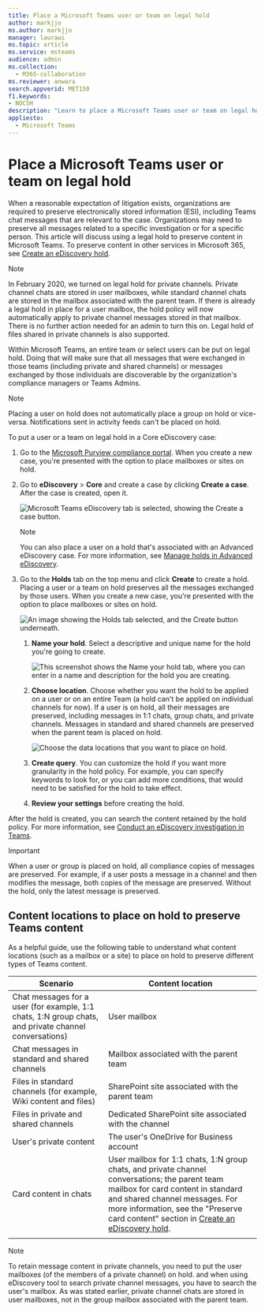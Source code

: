 ```yaml
---
title: Place a Microsoft Teams user or team on legal hold
author: markjjo
ms.author: markjjo
manager: laurawi
ms.topic: article
ms.service: msteams
audience: admin
ms.collection: 
  - M365-collaboration
ms.reviewer: anwara
search.appverid: MET150
f1.keywords:
- NOCSH
description: "Learn to place a Microsoft Teams user or team on legal hold using the Microsoft Purview compliance portal and learn what needs a legal hold based on data requirements."
appliesto: 
  - Microsoft Teams
---
```


# Place a Microsoft Teams user or team on legal hold

When a reasonable expectation of litigation exists, organizations are required to preserve electronically stored information (ESI), including Teams chat messages that are relevant to the case. Organizations may need to preserve all messages related to a specific investigation or for a specific person. This article will discuss using a legal hold to preserve content in Microsoft Teams. To preserve content in other services in Microsoft 365, see [Create an eDiscovery hold](/microsoft-365/compliance/create-ediscovery-holds).

> [!NOTE]
> In February 2020, we turned on legal hold for private channels. Private channel chats are stored in user mailboxes, while standard channel chats are stored in the mailbox associated with the parent team. If there is already a legal hold in place for a user mailbox, the hold policy will now automatically apply to private channel messages stored in that mailbox. There is no further action needed for an admin to turn this on. Legal hold of files shared in private channels is also supported.

Within Microsoft Teams, an entire team or select users can be put on legal hold. Doing that will make sure that all messages that were exchanged in those teams (including private and shared channels) or messages exchanged by those individuals are discoverable by the organization's compliance managers or Teams Admins.

> [!NOTE]
> Placing a user on hold does not automatically place a group on hold or vice-versa.
> Notifications sent in activity feeds can't be placed on hold.

To put a user or a team on legal hold in a Core eDiscovery case:

1. Go to the [Microsoft Purview compliance portal](https://compliance.microsoft.com). When you create a new case, you're presented with the option to place mailboxes or sites on hold.

2. Go to **eDiscovery** > **Core** and create a case by clicking **Create a case**. After the case is created, open it.
  
   ![Microsoft Teams eDiscovery tab is selected, showing the Create a case button.](media/LegalHold1.png)

   > [!NOTE]
   > You can also place a user on a hold that's associated with an Advanced eDiscovery case. For more information, see [Manage holds in Advanced eDiscovery](/microsoft-365/compliance/managing-holds).

3. Go to the **Holds** tab on the top menu and click **Create** to create a hold. Placing a user or a team on hold preserves all the messages exchanged by those users. When you create a new case, you're presented with the option to place mailboxes or sites on hold.

   ![An image showing the Holds tab selected, and the Create button underneath.](media/LegalHold2.png)

   1. **Name your hold**. Select a descriptive and unique name for the hold you're going to create.
  
       ![This screenshot shows the Name your hold tab, where you can enter in a name and description for the hold you are creating.](media/LegalHold3.png)

   2. **Choose location**. Choose whether you want the hold to be applied on a user or on an entire Team (a hold can't be applied on individual channels for now). If a user is on hold, all their messages are preserved, including messages in 1:1 chats, group chats, and private channels. Messages in standard and shared channels are preserved when the parent team is placed on hold.

      ![Choose the data locations that you want to place on hold.](media/LegalHold4.png)

   3. **Create query**. You can customize the hold if you want more granularity in the hold policy. For example, you can specify keywords to look for, or you can add more conditions, that would need to be satisfied for the hold to take effect.

   4. **Review your settings** before creating the hold.

After the hold is created, you can search the content retained by the hold policy. For more information, see [Conduct an eDiscovery investigation in Teams](eDiscovery-investigation.md).

> [!IMPORTANT]
> When a user or group is placed on hold, all compliance copies of messages are preserved. For example, if a user posts a message in a channel and then modifies the message, both copies of the message are preserved. Without the hold, only the latest message is preserved.

## Content locations to place on hold to preserve Teams content

As a helpful guide, use the following table to understand what content locations (such as a mailbox or a site) to place on hold to preserve different types of Teams content.

|Scenario  |Content location  |
|---------|---------|
|Chat messages for a user (for example, 1:1 chats, 1:N group chats, and private channel conversations)     |User mailbox         |
|Chat messages in standard and shared channels    |Mailbox associated with the parent team         |
|Files in standard channels (for example, Wiki content and files)     |SharePoint site associated with the parent team        |
|Files in private and shared channels     |Dedicated SharePoint site associated with the channel
|User's private content     |The user's OneDrive for Business account       |
|Card content in chats|User mailbox for 1:1 chats, 1:N group chats, and private channel conversations; the parent team mailbox for card content in standard and shared channel messages. For more information, see the "Preserve card content" section in [Create an eDiscovery hold](/microsoft-365/compliance/create-ediscovery-holds#preserve-card-content).|
|||

> [!NOTE]
> To retain message content in private channels, you need to put the user mailboxes (of the members of a private channel) on hold. and when using eDiscovery tool to search private channel messages, you have to search the user's mailbox. As was stated earlier, private channel chats are stored in user mailboxes, not in the group mailbox associated with the parent team.
